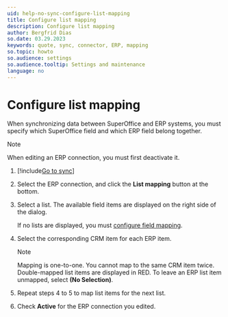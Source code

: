 ```yaml
---
uid: help-no-sync-configure-list-mapping
title: Configure list mapping
description: Configure list mapping
author: Bergfrid Dias
so.date: 03.29.2023
keywords: quote, sync, connector, ERP, mapping
so.topic: howto
so.audience: settings
so.audience.tooltip: Settings and maintenance
language: no
---
```


# Configure list mapping

When synchronizing data between SuperOffice and ERP systems, you must specify which SuperOffice field and which ERP field belong together.

> [!NOTE]
> When editing an ERP connection, you must first deactivate it.

1. [!include[Go to sync](../includes/goto-sync.md)]

1. Select the ERP connection, and click the **List mapping** button at the bottom.

1. Select a list. The available field items are displayed on the right side of the dialog.

    If no lists are displayed, you must [configure field mapping][1].

1. Select the corresponding CRM item for each ERP item.

    > [!NOTE]
    > Mapping is one-to-one. You cannot map to the same CRM item twice. Double-mapped list items are displayed in RED. To leave an ERP list item unmapped, select **(No Selection)**.

1. Repeat steps 4 to 5 to map list items for the next list.

1. Check **Active** for the ERP connection you edited.

<!-- Referenced links -->
[1]: sync-configure-field-allocation.md

<!-- Referenced images -->

